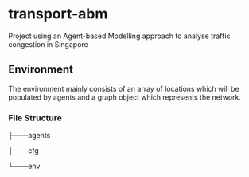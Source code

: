 # transport-abm
Project using an Agent-based Modelling approach to analyse traffic congestion in Singapore

## Environment
The environment mainly consists of an array of locations which will be populated by agents and a graph object which represents the network.

### File Structure

├───agents 

├───cfg
 
└───env
